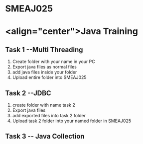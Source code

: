 # SMEAJ025 
# <align="center">Java Training</center>

## Task 1 --Multi Threading
1. Create folder with your name in your PC
2. Export java files as normal files 
3. add java files inside your folder 
4. Upload entire folder into SMEAJ025

## Task 2 --JDBC
1. create folder with name task 2
2. Export java files 
3. add exported files into task 2 folder
4. Upload task 2 folder into your named folder in SMEAJ025

## Task 3 -- Java Collection

